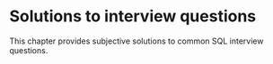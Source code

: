 
# Solutions to interview questions

This chapter provides subjective solutions to common SQL interview questions. 
